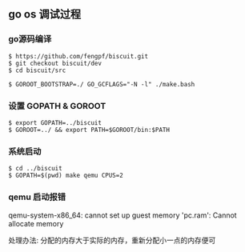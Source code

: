 ## go os 调试过程

### go源码编译
```
$ https://github.com/fengpf/biscuit.git
$ git checkout biscuit/dev
$ cd biscuit/src

$ GOROOT_BOOTSTRAP=./ GO_GCFLAGS="-N -l" ./make.bash
```


### 设置 GOPATH & GOROOT

```
$ export GOPATH=../biscuit
$ GOROOT=../ && export PATH=$GOROOT/bin:$PATH
```


### 系统启动
```
$ cd ../biscuit
$ GOPATH=$(pwd) make qemu CPUS=2
```


### qemu 启动报错
qemu-system-x86_64: cannot set up guest memory 'pc.ram': Cannot allocate memory

处理办法: 分配的内存大于实际的内存，重新分配小一点的内存便可

